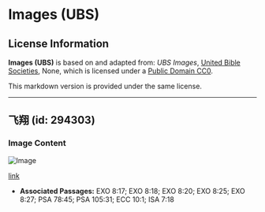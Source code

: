 # Images (UBS)

## License Information

**Images (UBS)** is based on and adapted from: _UBS Images_, [United Bible Societies](https://unitedbiblesocieties.org/), None, which is licensed under a [Public Domain CC0](https://creativecommons.org/public-domain/cc0/).

This markdown version is provided under the same license.



--------------------------------

## 飞翔 (id: 294303)

### Image Content

![Image](https://cdn.aquifer.bible/aquifer-content/resources/Media/WEB-0240_fly.jpg)

[link](https://cdn.aquifer.bible/aquifer-content/resources/Media/WEB-0240_fly.jpg)

* **Associated Passages:** EXO 8:17; EXO 8:18; EXO 8:20; EXO 8:25; EXO 8:27; PSA 78:45; PSA 105:31; ECC 10:1; ISA 7:18

